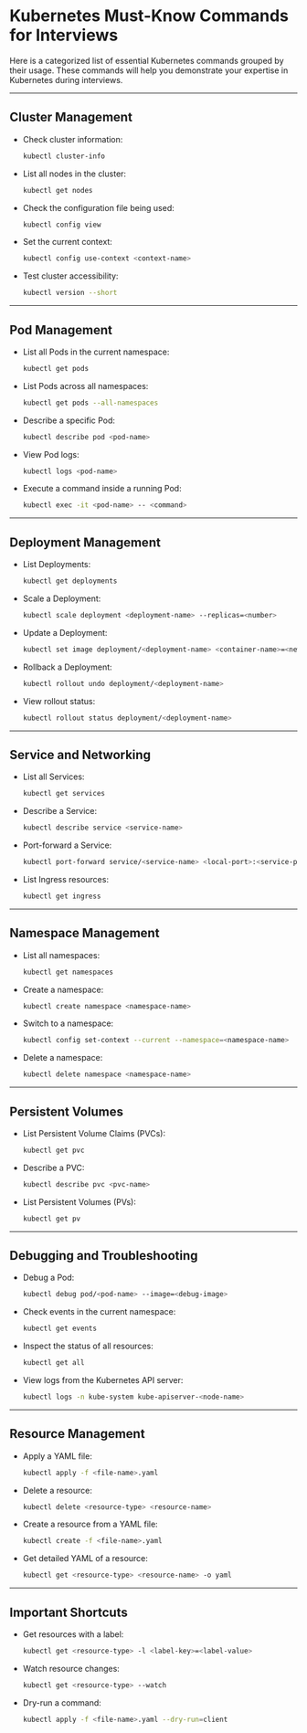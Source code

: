 # Kubernetes Must-Know Commands for Interviews

Here is a categorized list of essential Kubernetes commands grouped by their usage. These commands will help you demonstrate your expertise in Kubernetes during interviews.

---

## Cluster Management
- Check cluster information:
  ```bash
  kubectl cluster-info
  ```
- List all nodes in the cluster:
  ```bash
  kubectl get nodes
  ```
- Check the configuration file being used:
  ```bash
  kubectl config view
  ```
- Set the current context:
  ```bash
  kubectl config use-context <context-name>
  ```
- Test cluster accessibility:
  ```bash
  kubectl version --short
  ```

---

## Pod Management
- List all Pods in the current namespace:
  ```bash
  kubectl get pods
  ```
- List Pods across all namespaces:
  ```bash
  kubectl get pods --all-namespaces
  ```
- Describe a specific Pod:
  ```bash
  kubectl describe pod <pod-name>
  ```
- View Pod logs:
  ```bash
  kubectl logs <pod-name>
  ```
- Execute a command inside a running Pod:
  ```bash
  kubectl exec -it <pod-name> -- <command>
  ```

---

## Deployment Management
- List Deployments:
  ```bash
  kubectl get deployments
  ```
- Scale a Deployment:
  ```bash
  kubectl scale deployment <deployment-name> --replicas=<number>
  ```
- Update a Deployment:
  ```bash
  kubectl set image deployment/<deployment-name> <container-name>=<new-image>
  ```
- Rollback a Deployment:
  ```bash
  kubectl rollout undo deployment/<deployment-name>
  ```
- View rollout status:
  ```bash
  kubectl rollout status deployment/<deployment-name>
  ```

---

## Service and Networking
- List all Services:
  ```bash
  kubectl get services
  ```
- Describe a Service:
  ```bash
  kubectl describe service <service-name>
  ```
- Port-forward a Service:
  ```bash
  kubectl port-forward service/<service-name> <local-port>:<service-port>
  ```
- List Ingress resources:
  ```bash
  kubectl get ingress
  ```

---

## Namespace Management
- List all namespaces:
  ```bash
  kubectl get namespaces
  ```
- Create a namespace:
  ```bash
  kubectl create namespace <namespace-name>
  ```
- Switch to a namespace:
  ```bash
  kubectl config set-context --current --namespace=<namespace-name>
  ```
- Delete a namespace:
  ```bash
  kubectl delete namespace <namespace-name>
  ```

---

## Persistent Volumes
- List Persistent Volume Claims (PVCs):
  ```bash
  kubectl get pvc
  ```
- Describe a PVC:
  ```bash
  kubectl describe pvc <pvc-name>
  ```
- List Persistent Volumes (PVs):
  ```bash
  kubectl get pv
  ```

---

## Debugging and Troubleshooting
- Debug a Pod:
  ```bash
  kubectl debug pod/<pod-name> --image=<debug-image>
  ```
- Check events in the current namespace:
  ```bash
  kubectl get events
  ```
- Inspect the status of all resources:
  ```bash
  kubectl get all
  ```
- View logs from the Kubernetes API server:
  ```bash
  kubectl logs -n kube-system kube-apiserver-<node-name>
  ```

---

## Resource Management
- Apply a YAML file:
  ```bash
  kubectl apply -f <file-name>.yaml
  ```
- Delete a resource:
  ```bash
  kubectl delete <resource-type> <resource-name>
  ```
- Create a resource from a YAML file:
  ```bash
  kubectl create -f <file-name>.yaml
  ```
- Get detailed YAML of a resource:
  ```bash
  kubectl get <resource-type> <resource-name> -o yaml
  ```

---

## Important Shortcuts
- Get resources with a label:
  ```bash
  kubectl get <resource-type> -l <label-key>=<label-value>
  ```
- Watch resource changes:
  ```bash
  kubectl get <resource-type> --watch
  ```
- Dry-run a command:
  ```bash
  kubectl apply -f <file-name>.yaml --dry-run=client
  
